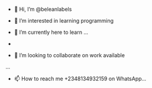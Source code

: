 - 👋 Hi, I’m @beleanlabels
- 👀 I’m interested in learning programming

- 🌱 I’m currently here to learn ...
- 
- 💞️ I’m looking to collaborate on work available

 ...
- 📫 How to reach me +2348134932159 on WhatsApp...

<!---
beleanlabels/beleanlabels is a ✨ special ✨ repository because its `README.md` (this file) appears on your GitHub profile.
You can click the Preview link to take a look at your changes.
--->
